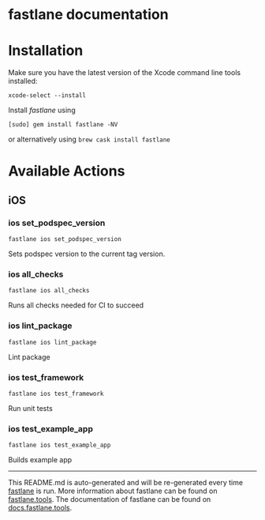 fastlane documentation
================
# Installation

Make sure you have the latest version of the Xcode command line tools installed:

```
xcode-select --install
```

Install _fastlane_ using
```
[sudo] gem install fastlane -NV
```
or alternatively using `brew cask install fastlane`

# Available Actions
## iOS
### ios set_podspec_version
```
fastlane ios set_podspec_version
```
Sets podspec version to the current tag version.
### ios all_checks
```
fastlane ios all_checks
```
Runs all checks needed for CI to succeed
### ios lint_package
```
fastlane ios lint_package
```
Lint package
### ios test_framework
```
fastlane ios test_framework
```
Run unit tests
### ios test_example_app
```
fastlane ios test_example_app
```
Builds example app

----

This README.md is auto-generated and will be re-generated every time [fastlane](https://fastlane.tools) is run.
More information about fastlane can be found on [fastlane.tools](https://fastlane.tools).
The documentation of fastlane can be found on [docs.fastlane.tools](https://docs.fastlane.tools).
